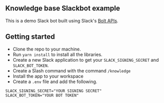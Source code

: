 ## Knowledge base Slackbot example

This is a demo Slack bot built using Slack's [Bolt APIs](https://slack.dev/bolt-js/tutorial/getting-started).

## Getting started
- Clone the repo to your machine.
- Run `yarn install` to install all the libraries.
- Create a new Slack application to get your `SLACK_SIGNING_SECRET` and `SLACK_BOT_TOKEN`.
- Create a Slash command with the command `/knowledge`
- Install the app to your workspace
- Create a `.env` file and add the following.

```
SLACK_SIGNING_SECRET="YOUR SIGNING SECRET"
SLACK_BOT_TOKEN="YOUR BOT TOKEN"